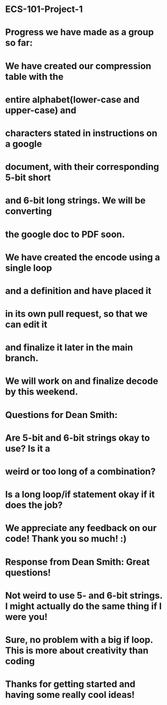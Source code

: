 # ECS-101-Project-1

# Progress we have made as a group so far:

# We have created our compression table with the 
# entire alphabet(lower-case and upper-case) and 
# characters stated in instructions on a google 
# document, with their corresponding 5-bit short 
# and 6-bit long strings. We will be converting
# the google doc to PDF soon.

# We have created the encode using a single loop
# and a definition and have placed it 
# in its own pull request, so that we can edit it
# and finalize it later in the main branch.
# We will work on and finalize decode by this weekend.

# Questions for Dean Smith:
# Are 5-bit and 6-bit strings okay to use? Is it a 
# weird or too long of a combination?
# Is a long loop/if statement okay if it does the job?
# We appreciate any feedback on our code! Thank you so much! :)

# Response from Dean Smith: Great questions!
# Not weird to use 5- and 6-bit strings. I might actually do the same thing if I were you!
# Sure, no problem with a big if loop. This is more about creativity than coding
# Thanks for getting started and having some really cool ideas!
